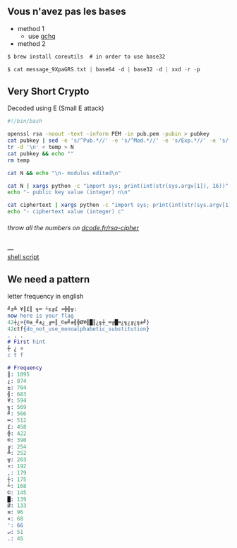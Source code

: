 ## Vous n'avez pas les bases
- method 1 
  - use [gchq](http://gchq.github.io/CyberChef)
- method 2
```scala
$ brew install coreutils  # in order to use base32

$ cat message_9XpaGRS.txt | base64 -d | base32 -d | xxd -r -p
```

## Very Short Crypto

Decoded using E (Small E attack)
```sh
#!/bin/bash

openssl rsa -noout -text -inform PEM -in pub.pem -pubin > pubkey
cat pubkey | sed -e 's/^Pub.*//' -e 's/^Mod.*//' -e 's/Exp.*//' -e 's/://g' -e 's/ //g' > temp
tr -d '\n' < temp > N
cat pubkey && echo ""
rm temp

cat N && echo "\n- modulus edited\n"

cat N | xargs python -c "import sys; print(int(str(sys.argv[1]), 16))"
echo "- public key value (integer) n\n"

cat ciphertext | xargs python -c "import sys; print(int(str(sys.argv[1]), 16))"
echo "- ciphertext value (integer) c"
```
###### throw all the numbers on [dcode.fr/rsa-cipher](https://www.dcode.fr/rsa-cipher)
—\
[shell script](https://github.com/nuoxoxo/writeups/blob/main/scripts/ft_very_short_crypto.sh)

## We need a pattern
letter frequency in english
```erlang
╝±╩ ¥║£║ ╗═ ┴±╔£ ¤╬╣╦:
now here is your flag
42┼¿¤{®±_╝±¿_╔═║_©±╝±╣╬Ø¥╣█║¿╗┼_═╔█═¿╗¿╔¿╗±╝}
42ctf{do_not_use_monoalphabetic_substitution}
. . .
# First hint
┼ ¿ ¤
c t f

# Frequency
║: 1095
¿: 874
±: 704
╣: 683
¥: 594
╗: 569
╝: 566
═: 512
£: 458
╬: 422
®: 390
╔: 254
╩: 252
╦: 203
¤: 192
,: 179
┼: 175
┴: 168
©: 145
█: 139
Ø: 133
≡: 96
×: 68
': 66
↵: 51
.: 45
```
